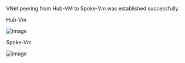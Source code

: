 VNet peering from Hub-VM to Spoke-Vm was established successfully.

Hub-Vm

![image](https://github.com/user-attachments/assets/6f0f34fd-9722-4283-a13b-783b3bffa671)


Spoke-Vm

![image](https://github.com/user-attachments/assets/045b46f9-a9e9-4584-82a9-2cf14f1fdc86)





